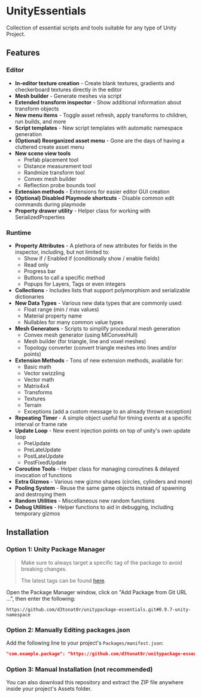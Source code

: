 # UnityEssentials

Collection of essential scripts and tools suitable for any type of Unity Project.

## Features

### Editor

- **In-editor texture creation** - Create blank textures, gradients and checkerboard textures directly in the editor
- **Mesh builder** - Generate meshes via script
- **Extended transform inspector** - Show additional information about transform objects
- **New menu items** - Toggle asset refresh, apply transforms to children, run builds, and more
- **Script templates** - New script templates with automatic namespace generation
- **(Optional) Reorganized asset menu** - Gone are the days of having a cluttered create asset menu
- **New scene view tools**
	- Prefab placement tool
	- Distance measurement tool
	- Randmize transform tool
	- Convex mesh builder
	- Reflection probe bounds tool
- **Extension methods** - Extensions for easier editor GUI creation
- **(Optional) Disabled Playmode shortcuts** - Disable common edit commands during playmode
- **Property drawer utility** - Helper class for working with SerializedProperties

### Runtime

- **Property Attributes** - A plethora of new attributes for fields in the inspector, including, but not limited to:
	- Show if / Enabled if (conditionally show / enable fields)
	- Read only
	- Progress bar
	- Buttons to call a specific method
	- Popups for Layers, Tags or even integers
- **Collections** - Includes lists that support polymorphism and serializable dictionaries
- **New Data Types** - Various new data types that are commonly used:
	- Float range (min / max values)
	- Material property name
	- Nullables for many common value types
- **Mesh Generators** - Scripts to simplify procedural mesh generation
	- Convex mesh generator (using MIConvexHull)
	- Mesh builder (for triangle, line and voxel meshes)
	- Topology converter (convert triangle meshes into lines and/or points)
- **Extension Methods** - Tons of new extension methods, available for:
	- Basic math
	- Vector swizzling
	- Vector math
	- Matrix4x4
	- Transforms
	- Textures
	- Terrain
	- Exceptions (add a custom message to an already thrown exception)
- **Repeating Timer** - A simple object useful for timing events at a specific interval or frame rate
- **Update Loop** - New event injection points on top of unity's own update loop
	- PreUpdate
	- PreLateUpdate
	- PostLateUpdate
	- PostFixedUpdate
- **Coroutine Tools** - Helper class for managing coroutines & delayed invocation of functions
- **Extra Gizmos** - Various new gizmo shapes (circles, cylinders and more)
- **Pooling System** - Reuse the same game objects instead of spawning and destroying them
- **Random Utilities** - Miscellaneous new random functions
- **Debug Utilities** - Helper functions to aid in debugging, including temporary gizmos

## Installation

### Option 1: Unity Package Manager

> Make sure to always target a specific tag of the package to avoid breaking changes.
>
> The latest tags can be found [here](https://github.com/D3TONAT0R/UnityPackage-Essentials/tags).

Open the Package Manager window, click on "Add Package from Git URL ...", then enter the following:
```
https://github.com/d3tonat0r/unitypackage-essentials.git#0.9.7-unity-namespace
```

### Option 2: Manually Editing packages.json

Add the following line to your project's `Packages/manifest.json`:

```json
"com.example.package": "https://github.com/d3tonat0r/unitypackage-essentials.git#0.9.7-unity-namespace"
```

### Option 3: Manual Installation (not recommended)

You can also download this repository and extract the ZIP file anywhere inside your project's Assets folder.
